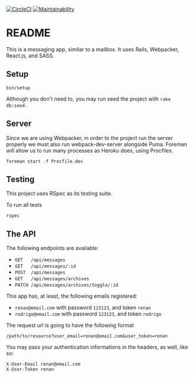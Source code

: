 [![CircleCI](https://circleci.com/gh/caioeps/message_box.svg?style=svg)](https://circleci.com/gh/caioeps/message_box)
[![Maintainability](https://api.codeclimate.com/v1/badges/bfd80fafbb69faa99db6/maintainability)](https://codeclimate.com/github/caioeps/message_box/maintainability)

# README

This is a messaging app, similar to a mailbox.
It uses Rails, Webpacker, React.js, and SASS.

## Setup

```
bin/setup
```

Although you don't need to, you may run seed the project with `rake db:seed`.

## Server
Since we are using Webpacker, in order to the project run the server properly
we must also run webpack-dev-server alongside Puma. Foreman will allow us to run
many processes as Heroku does, using Procfiles.

```
foreman start -f Procfile.dev
```

## Testing

This project uses RSpec as its testing suite.

To run all tests

```
rspec
```

## The API

The following endpoints are available:

* `GET   /api/messages`
* `GET   /api/messages/:id`
* `POST  /api/messages`
* `GET   /api/messages/archives`
* `PATCH /api/messages/archives/toggle/:id`

This app has, at least, the following emails registered:

* `renan@email.com` with password `123123`, and token `renan`
* `rodrigo@email.com` with password `123123`, and token `rodrigo`

The request url is going to have the following format

`/path/to/resource?user_email=renan@email.com&user_token=renan`

You may pass your authentication informations in the headers, as well, like so:

```
X-User-Email renan@email.com
X-User-Token renan
```

